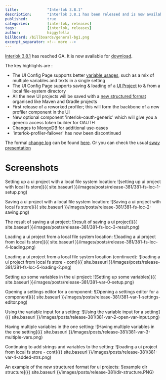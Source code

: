 ```yaml
---
title:             "Interlok 3.8.1"
description:       "Interlok 3.8.1 has been released and is now available for download."
published:         true
categories:        [interlok, releases]
tags:              [interlok, releases]
author:            higgyfella
billboard: /billboards/general-bg1.png
excerpt_separator: <!-- more -->
---
```


[Interlok 3.8.1](https://development.adaptris.net/installers/interlok/) has reached GA. It is now available for [download](https://development.adaptris.net/installers/interlok/).

<!-- more -->

The key highlights are :

* The UI Config Page supports better [variable usages](http://interlok.adaptris.net/interlok-docs/ui-config-project.html#component-settings-modal), such as a mix of multiple variables and texts in a single setting
* The UI Config Page supports saving & loading of a [UI Project](http://interlok.adaptris.net/interlok-docs/ui-config-project.html) to & from a local file-system directory
* All the new UI projects will be saved with a [new structured format](http://interlok.adaptris.net/interlok-docs/ui-config-project.html#config-project-format) organised like Maven and Gradle projects
* First release of a reworked profiler; this will form the backbone of a new profiler component in the UI
* New optional component 'interlok-oauth-generic' which will give you a generic access token builder for OAUTH
* Changes to MongoDB for additional use-cases
* 'interlok-profiler-failover' has now been discontinued
    
The formal [change log](https://development.adaptris.net/docs/Interlok/changelog.html) can be found [here](https://development.adaptris.net/docs/Interlok/changelog.html). 
Or you can check the usual [sway presentation](https://sway.office.com/iLEeDZn6QtTCG2TS)


# Screenshots

Setting up a ui project with a local file system location:
![setting up ui project with local fs store]({{ site.baseurl }}/images/posts/release-381/381-fs-loc-1-setup.png)

Saving a ui project with a local file system location:
![Saving a ui project with local fs store]({{ site.baseurl }}/images/posts/release-381/381-fs-loc-2-saving.png)

The result of saving a ui project:
![result of saving a ui project]({{ site.baseurl }}/images/posts/release-381/381-fs-loc-3-result.png)

Loading a ui project from a local file system location: 
![loading a ui project from local fs store]({{ site.baseurl }}/images/posts/release-381/381-fs-loc-4-loading.png)

Loading a ui project from a local file system location (continued): 
![loading a ui project from local fs store - cont]({{ site.baseurl }}/images/posts/release-381/381-fs-loc-5-loading-2.png)

Setting up some variables in the ui project:
![Setting up some variables]({{ site.baseurl }}/images/posts/release-381/381-var-0-setup.png)

Opening a settings editor for a component:
![Opening a settings editor for a component]({{ site.baseurl }}/images/posts/release-381/381-var-1-settings-editor.png)

Using the variable input for a setting:
![Using the variable input for a setting]({{ site.baseurl }}/images/posts/release-381/381-var-2-open-var-input.png)

Having multiple variables in the one setting:
![Having multiple variables in the one setting]({{ site.baseurl }}/images/posts/release-381/381-var-3-multiple-vars.png)

Continuing to add strings and variables to the setting:
![loading a ui project from local fs store - cont]({{ site.baseurl }}/images/posts/release-381/381-var-4-added-strs.png)

An example of the new structured format for ui projects: 
![example dir structure]({{ site.baseurl }}/images/posts/release-381/dir-structure.PNG)
